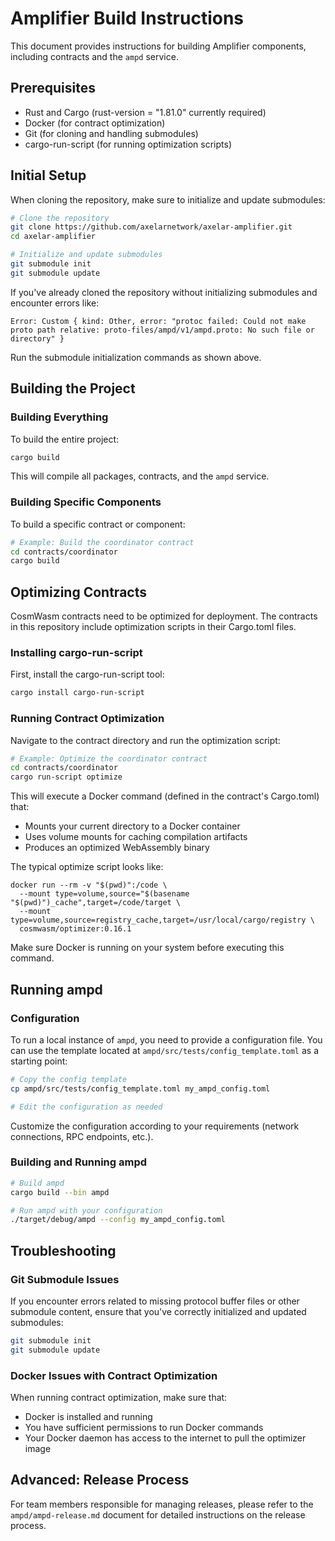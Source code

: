 # Amplifier Build Instructions

This document provides instructions for building Amplifier components, including contracts and the `ampd` service.

## Prerequisites

- Rust and Cargo (rust-version = "1.81.0" currently required)
- Docker (for contract optimization)
- Git (for cloning and handling submodules)
- cargo-run-script (for running optimization scripts)

## Initial Setup

When cloning the repository, make sure to initialize and update submodules:

```bash
# Clone the repository
git clone https://github.com/axelarnetwork/axelar-amplifier.git
cd axelar-amplifier

# Initialize and update submodules
git submodule init
git submodule update
```

If you've already cloned the repository without initializing submodules and encounter errors like:

```
Error: Custom { kind: Other, error: "protoc failed: Could not make proto path relative: proto-files/ampd/v1/ampd.proto: No such file or directory" }
```

Run the submodule initialization commands as shown above.

## Building the Project

### Building Everything

To build the entire project:

```bash
cargo build
```

This will compile all packages, contracts, and the `ampd` service.

### Building Specific Components

To build a specific contract or component:

```bash
# Example: Build the coordinator contract
cd contracts/coordinator
cargo build
```

## Optimizing Contracts

CosmWasm contracts need to be optimized for deployment. The contracts in this repository include optimization scripts in their Cargo.toml files.

### Installing cargo-run-script

First, install the cargo-run-script tool:

```bash
cargo install cargo-run-script
```

### Running Contract Optimization

Navigate to the contract directory and run the optimization script:

```bash
# Example: Optimize the coordinator contract
cd contracts/coordinator
cargo run-script optimize
```

This will execute a Docker command (defined in the contract's Cargo.toml) that:
- Mounts your current directory to a Docker container
- Uses volume mounts for caching compilation artifacts
- Produces an optimized WebAssembly binary

The typical optimize script looks like:

```
docker run --rm -v "$(pwd)":/code \
  --mount type=volume,source="$(basename "$(pwd)")_cache",target=/code/target \
  --mount type=volume,source=registry_cache,target=/usr/local/cargo/registry \
  cosmwasm/optimizer:0.16.1
```

Make sure Docker is running on your system before executing this command.

## Running ampd

### Configuration

To run a local instance of `ampd`, you need to provide a configuration file. You can use the template located at `ampd/src/tests/config_template.toml` as a starting point:

```bash
# Copy the config template
cp ampd/src/tests/config_template.toml my_ampd_config.toml

# Edit the configuration as needed
```

Customize the configuration according to your requirements (network connections, RPC endpoints, etc.).

### Building and Running ampd

```bash
# Build ampd
cargo build --bin ampd

# Run ampd with your configuration
./target/debug/ampd --config my_ampd_config.toml
```

## Troubleshooting

### Git Submodule Issues

If you encounter errors related to missing protocol buffer files or other submodule content, ensure that you've correctly initialized and updated submodules:

```bash
git submodule init
git submodule update
```

### Docker Issues with Contract Optimization

When running contract optimization, make sure that:
- Docker is installed and running
- You have sufficient permissions to run Docker commands
- Your Docker daemon has access to the internet to pull the optimizer image

## Advanced: Release Process

For team members responsible for managing releases, please refer to the `ampd/ampd-release.md` document for detailed instructions on the release process.

